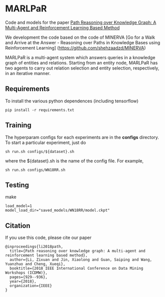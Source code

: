 # MARLPaR

Code and models for the paper [Path Reasoning over Knowledge Graph: A Multi-Agent and Reinforcement Learning Based Method](https://ieeexplore.ieee.org/stamp/stamp.jsp?tp=&arnumber=8637433)

We development the code based on the code of MINERVA [Go for a Walk and Arrive at the Answer - Reasoning over Paths in Knowledge Bases using Reinforcement Learning] (https://github.com/shehzaadzd/MINERVA)

MARLPaR is a multi-agent system which answers queries in a knowledge graph of entities and relations. Starting from an entity node, MARLPaR has
two agents to carry out relation selection and entity selection, respectively, in an iterative manner.


## Requirements
To install the various python dependences (including tensorflow)
```
pip install -r requirements.txt
```

## Training
The hyperparam configs for each experiments are in the **configs** directory. To start a particular experiment, just do
```
sh run.sh configs/${dataset}.sh
```
where the ${dataset}.sh is the name of the config file. For example, 
```
sh run.sh configs/WN18RR.sh
```

## Testing
make
```
load_model=1
model_load_dir="saved_models/WN18RR/model.ckpt"
```


## Citation
If you use this code, please cite our paper
```
@inproceedings{li2018path,
  title={Path reasoning over knowledge graph: A multi-agent and reinforcement learning based method},
  author={Li, Zixuan and Jin, Xiaolong and Guan, Saiping and Wang, Yuanzhuo and Cheng, Xueqi},
  booktitle={2018 IEEE International Conference on Data Mining Workshops (ICDMW)},
  pages={929--936},
  year={2018},
  organization={IEEE}
}
```
